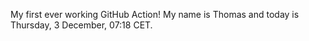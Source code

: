 My first ever working GitHub Action!
My name is Thomas and today is Thursday, 3 December, 07:18 CET. 
